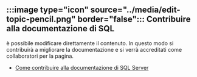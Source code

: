 ## <a name="image-typeicon-sourcemediaedit-topic-pencilpng-borderfalse-contribute-to-sql-documentation"></a>:::image type="icon" source="../media/edit-topic-pencil.png" border="false"::: Contribuire alla documentazione di SQL

è possibile modificare direttamente il contenuto. In questo modo si contribuirà a migliorare la documentazione e si verrà accreditati come collaboratori per la pagina.

- [Come contribuire alla documentazione di SQL Server](../../sql-server/sql-server-docs-contribute.md)